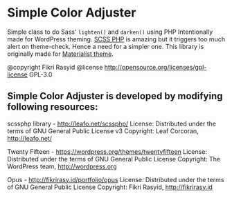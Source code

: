 
# Simple Color Adjuster

Simple class to do Sass' `lighten()` and `darken()` using PHP
Intentionally made for WordPress theming. [SCSS PHP](http://leafo.net/scssphp/) is amazing but it triggers too much alert on theme-check. Hence a need for a simpler one.
This library is originally made for [Materialist theme](http://fikrirasy.id/portfolio/materialist).

@copyright Fikri Rasyid
@license http://opensource.org/licenses/gpl-license GPL-3.0

## Simple Color Adjuster is developed by modifying following resources:

scssphp library - http://leafo.net/scssphp/
License: Distributed under the terms of GNU General Public License v3
Copyright: Leaf Corcoran, http://leafo.net/

Twenty Fifteen - https://wordpress.org/themes/twentyfifteen
License: Distributed under the terms of GNU General Public License
Copyright: The WordPress team, http://wordpress.org

Opus - http://fikrirasy.id/portfolio/opus
License: Distributed under the terms of GNU General Public License
Copyright: Fikri Rasyid, http://fikrirasy.id
